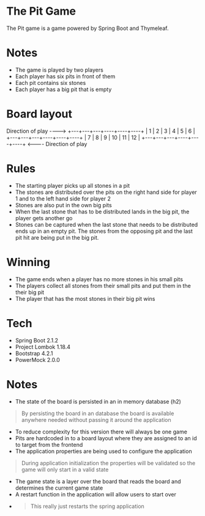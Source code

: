 # The Pit Game

The Pit game is a game powered by Spring Boot and Thymeleaf.

# Notes
- The game is played by two players
- Each player has six pits in front of them
- Each pit contains six stones
- Each player has a big pit that is empty

# Board layout
  Direction of play ---->
+---+---+---+----+----+----+
| 1 | 2 | 3 | 4  | 5  | 6  |
+---+---+---+----+----+----+
| 7 | 8 | 9 | 10 | 11 | 12 |
+---+---+---+----+----+----+
    <---- Direction of play
# Rules
- The starting player picks up all stones in a pit
- The stones are distributed over the pits on the right hand side for player 1 and to the left hand side for player 2
- Stones are also put in the own big pits
- When the last stone that has to be distributed lands in the big pit, the player gets another go
- Stones can be captured when the last stone that needs to be distributed ends up in an empty pit. The stones from the opposing pit and the last pit hit are being put in the big pit.

# Winning
- The game ends when a player has no more stones in his small pits
- The players collect all stones from their small pits and put them in the their big pit
- The player that has the most stones in their big pit wins

# Tech
- Spring Boot 2.1.2
- Project Lombok 1.18.4
- Bootstrap 4.2.1
- PowerMock 2.0.0

# Notes
- The state of the board is persisted in an in memory database (h2)
> By persisting the board in an database the board is available anywhere needed without passing it around the application
- To reduce complexity for this version there will always be one game
- Pits are hardcoded in to a board layout where they are assigned to an id to target from the frontend
- The application properties are being used to configure the application
> During application initialization the properties will be validated so the game will only start in a valid state
- The game state is a layer over the board that reads the board and determines the current game state
- A restart function in the application will allow users to start over
- > This really just restarts the spring application
